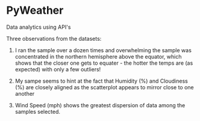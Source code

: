 # PyWeather
Data analytics using API's

Three observations from the datasets:

1) I ran the sample over a dozen times and overwhelming the sample was concentrated in the northern hemisphere above the equator, which shows that the closer one gets to equater - the hotter the temps are (as expected) with only a few outliers!

2) My sampe seems to hint at the fact that Humidity (%) and Cloudiness (%) are closely aligned as the scatterplot appears to mirror close to one another

3) Wind Speed (mph) shows the greatest dispersion of data among the samples selected.
